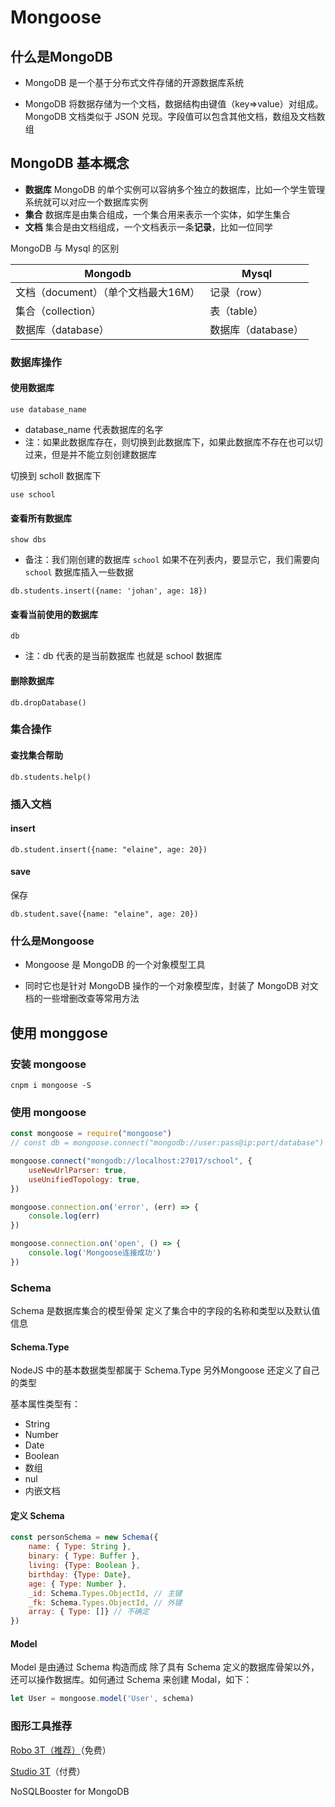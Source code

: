 # Mongoose



## 什么是MongoDB

- MongoDB 是一个基于分布式文件存储的开源数据库系统

- MongoDB 将数据存储为一个文档，数据结构由键值（key=>value）对组成。MongoDB 文档类似于 JSON 兑现。字段值可以包含其他文档，数组及文档数组



## MongoDB 基本概念

- **数据库** MongoDB 的单个实例可以容纳多个独立的数据库，比如一个学生管理系统就可以对应一个数据库实例
- **集合** 数据库是由集合组成，一个集合用来表示一个实体，如学生集合
- **文档** 集合是由文档组成，一个文档表示一条**记录**，比如一位同学

MongoDB 与 Mysql 的区别

| Mongodb                             | Mysql              |
| ----------------------------------- | ------------------ |
| 文档（document）（单个文档最大16M） | 记录（row）        |
| 集合（collection）                  | 表（table）        |
| 数据库（database）                  | 数据库（database） |



### 数据库操作

#### 使用数据库

```shell
use database_name
```

- database_name 代表数据库的名字
- 注：如果此数据库存在，则切换到此数据库下，如果此数据库不存在也可以切过来，但是并不能立刻创建数据库

切换到 scholl 数据库下

```shell
use school
```



#### 查看所有数据库

```shell
show dbs
```

- 备注：我们刚创建的数据库 `school` 如果不在列表内，要显示它，我们需要向 `school` 数据库插入一些数据

```shell
db.students.insert({name: 'johan', age: 18})
```



#### 查看当前使用的数据库

```shell
db
```

- 注：db 代表的是当前数据库 也就是 school 数据库

#### 删除数据库

```shell
db.dropDatabase()
```



### 集合操作

#### 查找集合帮助

```shell
db.students.help()
```



### 插入文档

#### insert

```shell
db.student.insert({name: "elaine", age: 20})
```

#### save

保存

```shell
db.student.save({name: "elaine", age: 20})
```



### 什么是Mongoose

- Mongoose 是 MongoDB 的一个对象模型工具

- 同时它也是针对 MongoDB 操作的一个对象模型库，封装了 MongoDB 对文档的一些增删改查等常用方法

## 使用 monggose

### 安装 mongoose

```shell
cnpm i mongoose -S
```

### 使用 mongoose

```javascript
const mongoose = require("mongoose")
// const db = mongoose.connect("mongodb://user:pass@ip:port/database")

mongoose.connect("mongodb://localhost:27017/school", {
    useNewUrlParser: true,
    useUnifiedTopology: true,
})

mongoose.connection.on('error', (err) => {
    console.log(err)
})

mongoose.connection.on('open', () => {
    console.log('Mongoose连接成功')
})
```

### Schema

Schema 是数据库集合的模型骨架 定义了集合中的字段的名称和类型以及默认值信息

#### Schema.Type

NodeJS 中的基本数据类型都属于 Schema.Type 另外Mongoose 还定义了自己的类型

基本属性类型有：

- String
- Number
- Date
- Boolean
- 数组
- nul
- 内嵌文档

#### 定义 Schema

```javascript
const personSchema = new Schema({
    name: { Type: String },
    binary: { Type: Buffer },
    living: {Type: Boolean },
    birthday: {Type: Date},
    age: { Type: Number },
    _id: Schema.Types.ObjectId, // 主键
    _fk: Schema.Types.ObjectId, // 外键
    array: { Type: []} // 不确定
})
```

#### Model

Model 是由通过 Schema 构造而成 除了具有 Schema 定义的数据库骨架以外，还可以操作数据库。如何通过 Schema 来创建 Modal，如下：

```javascript
let User = mongoose.model('User', schema)
```



### 图形工具推荐

[Robo 3T（推荐）](https://robomongo.org/download)（免费）

[Studio 3T](https://robomongo.org/)（付费）

NoSQLBooster for MongoDB